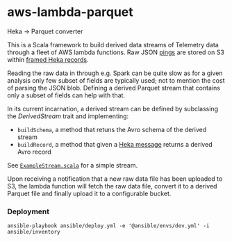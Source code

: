 # aws-lambda-parquet
Heka -> Parquet converter

This is a Scala framework to build derived data streams of Telemetry data through a fleet of AWS lambda functions. Raw JSON [pings](https://ci.mozilla.org/job/mozilla-central-docs/Tree_Documentation/toolkit/components/telemetry/telemetry/pings.html) are stored on S3 within [framed Heka records](https://hekad.readthedocs.org/en/latest/message/index.html#stream-framing).

Reading the raw data in through e.g. Spark can be quite slow as for a given analysis only few subset of fields are typically used; not to mention the cost of parsing the JSON blob. Defining a derived Parquet stream that contains only a subset of fields can help with that.

In its current incarnation, a derived stream can be defined by subclassing the *DerivedStream* trait and implementing:
- `buildSchema`, a method that retuns the Avro schema of the derived stream
- `buildRecord`, a method that given a [Heka message](https://hekad.readthedocs.org/en/latest/message/index.html#message-variables) returns a derived Avro record

See [`ExampleStream.scala`](https://github.com/vitillo/aws-lambda-parquet/blob/master/src/main/scala/streams/ExampleStream.scala) for a simple stream.

Upon receiving a notification that a new raw data file has been uploaded to S3, the lambda function will fetch the raw data file, convert it to a derived Parquet file and finally upload it to a configurable bucket.

### Deployment
```
ansible-playbook ansible/deploy.yml -e '@ansible/envs/dev.yml' -i ansible/inventory
```
